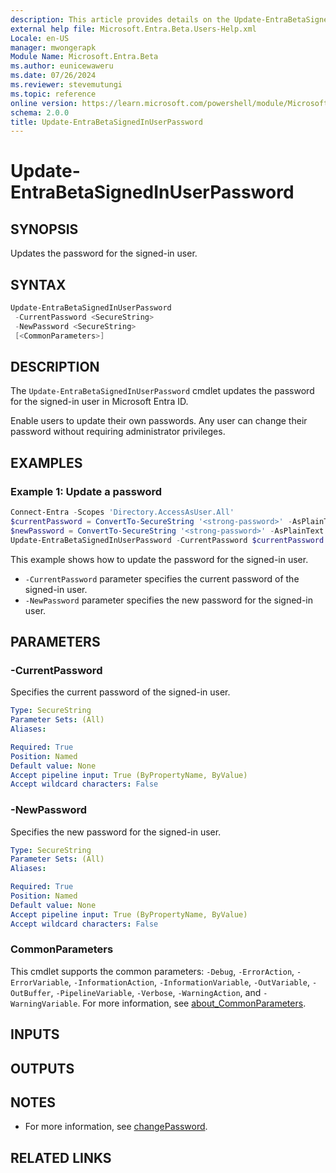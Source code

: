 ```yaml
---
description: This article provides details on the Update-EntraBetaSignedInUserPassword command.
external help file: Microsoft.Entra.Beta.Users-Help.xml
Locale: en-US
manager: mwongerapk
Module Name: Microsoft.Entra.Beta
ms.author: eunicewaweru
ms.date: 07/26/2024
ms.reviewer: stevemutungi
ms.topic: reference
online version: https://learn.microsoft.com/powershell/module/Microsoft.Entra.Beta/Update-EntraBetaSignedInUserPassword
schema: 2.0.0
title: Update-EntraBetaSignedInUserPassword
---
```


# Update-EntraBetaSignedInUserPassword

## SYNOPSIS

Updates the password for the signed-in user.

## SYNTAX

```powershell
Update-EntraBetaSignedInUserPassword
 -CurrentPassword <SecureString>
 -NewPassword <SecureString>
 [<CommonParameters>]
```

## DESCRIPTION

The `Update-EntraBetaSignedInUserPassword` cmdlet updates the password for the signed-in user in Microsoft Entra ID.

Enable users to update their own passwords. Any user can change their password without requiring administrator privileges.

## EXAMPLES

### Example 1: Update a password

```powershell
Connect-Entra -Scopes 'Directory.AccessAsUser.All'
$currentPassword = ConvertTo-SecureString '<strong-password>' -AsPlainText -Force
$newPassword = ConvertTo-SecureString '<strong-password>' -AsPlainText -Force
Update-EntraBetaSignedInUserPassword -CurrentPassword $currentPassword -NewPassword $newPassword
```

This example shows how to update the password for the signed-in user.

- `-CurrentPassword` parameter specifies the current password of the signed-in user.
- `-NewPassword` parameter specifies the new password for the signed-in user.

## PARAMETERS

### -CurrentPassword

Specifies the current password of the signed-in user.

```yaml
Type: SecureString
Parameter Sets: (All)
Aliases:

Required: True
Position: Named
Default value: None
Accept pipeline input: True (ByPropertyName, ByValue)
Accept wildcard characters: False
```

### -NewPassword

Specifies the new password for the signed-in user.

```yaml
Type: SecureString
Parameter Sets: (All)
Aliases:

Required: True
Position: Named
Default value: None
Accept pipeline input: True (ByPropertyName, ByValue)
Accept wildcard characters: False
```

### CommonParameters

This cmdlet supports the common parameters: `-Debug`, `-ErrorAction`, `-ErrorVariable`, `-InformationAction`, `-InformationVariable`, `-OutVariable`, `-OutBuffer`, `-PipelineVariable`, `-Verbose`, `-WarningAction`, and `-WarningVariable`. For more information, see [about_CommonParameters](https://go.microsoft.com/fwlink/?LinkID=113216).

## INPUTS

## OUTPUTS

## NOTES

- For more information, see [changePassword](https://learn.microsoft.com/graph/api/user-changepassword).

## RELATED LINKS
